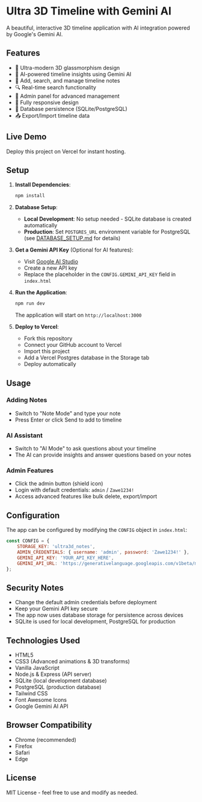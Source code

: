 # Ultra 3D Timeline with Gemini AI

A beautiful, interactive 3D timeline application with AI integration powered by Google's Gemini AI.

## Features

- 🎨 Ultra-modern 3D glassmorphism design
- 🤖 AI-powered timeline insights using Gemini AI
- 📝 Add, search, and manage timeline notes
- 🔍 Real-time search functionality
- 🔐 Admin panel for advanced management
- 📱 Fully responsive design
- 💾 Database persistence (SQLite/PostgreSQL)
- 📤 Export/Import timeline data

## Live Demo

Deploy this project on Vercel for instant hosting.

## Setup

1. **Install Dependencies**:
   ```bash
   npm install
   ```

2. **Database Setup**:
   - **Local Development**: No setup needed - SQLite database is created automatically
   - **Production**: Set `POSTGRES_URL` environment variable for PostgreSQL (see [DATABASE_SETUP.md](DATABASE_SETUP.md) for details)

3. **Get a Gemini API Key** (Optional for AI features):
   - Visit [Google AI Studio](https://makersuite.google.com/app/apikey)
   - Create a new API key
   - Replace the placeholder in the `CONFIG.GEMINI_API_KEY` field in `index.html`

4. **Run the Application**:
   ```bash
   npm run dev
   ```
   The application will start on `http://localhost:3000`

5. **Deploy to Vercel**:
   - Fork this repository
   - Connect your GitHub account to Vercel
   - Import this project
   - Add a Vercel Postgres database in the Storage tab
   - Deploy automatically

## Usage

### Adding Notes
- Switch to "Note Mode" and type your note
- Press Enter or click Send to add to timeline

### AI Assistant
- Switch to "AI Mode" to ask questions about your timeline
- The AI can provide insights and answer questions based on your notes

### Admin Features
- Click the admin button (shield icon)
- Login with default credentials: `admin` / `Zawe1234!`
- Access advanced features like bulk delete, export/import

## Configuration

The app can be configured by modifying the `CONFIG` object in `index.html`:

```javascript
const CONFIG = {
    STORAGE_KEY: 'ultra3d_notes',
    ADMIN_CREDENTIALS: { username: 'admin', password: 'Zawe1234!' },
    GEMINI_API_KEY: 'YOUR_API_KEY_HERE',
    GEMINI_API_URL: 'https://generativelanguage.googleapis.com/v1beta/models/gemini-1.5-flash-latest:generateContent'
};
```

## Security Notes

- Change the default admin credentials before deployment
- Keep your Gemini API key secure
- The app now uses database storage for persistence across devices
- SQLite is used for local development, PostgreSQL for production

## Technologies Used

- HTML5
- CSS3 (Advanced animations & 3D transforms)
- Vanilla JavaScript
- Node.js & Express (API server)
- SQLite (local development database)
- PostgreSQL (production database)
- Tailwind CSS
- Font Awesome Icons
- Google Gemini AI API

## Browser Compatibility

- Chrome (recommended)
- Firefox
- Safari
- Edge

## License

MIT License - feel free to use and modify as needed.
